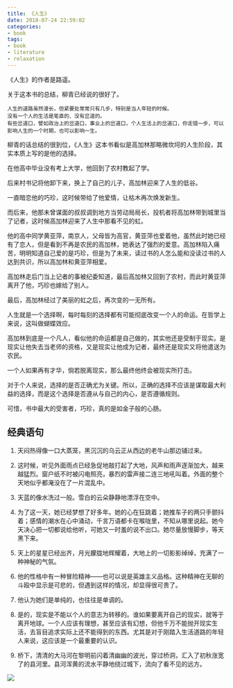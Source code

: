 ```yaml
---
title: 《人生》
date: 2018-07-24 22:59:02
categories:
- book
tags:
- book
- literature
- relaxation
---
```

《人生》的作者是路遥。

<!-- more -->

关于这本书的总结，柳青已经说的很好了。

	人生的道路虽然漫长，但紧要处常常只有几步，特别是当人年轻的时候。
	没有一个人的生活是笔直的、没有岔道的。
	有些岔道口，譬如政治上的岔道口，事业上的岔道口，个人生活上的岔道口，你走错一步，可以影响人生的一个时期，也可以影响一生。
	

柳青的话总结的很到位，《人生》这本书看似是高加林那略微坎坷的人生阶段，其实本质上写的是他的选择。

在他高中毕业没有考上大学，他回到了农村教起了学。

后来村书记将他卸下来，换上了自己的儿子，高加林迎来了人生的低谷。

一直暗恋他的巧珍，这时候带给了他爱情，让枯木再次焕发新生。

而后来，他那未曾谋面的叔叔调到地方当劳动局局长，投机者将高加林带到城里当了记者，这时候高加林迎来了人生中那看不见的虹。

他的高中同学黄亚萍，南京人，父母皆为高官，黄亚萍也爱着他，虽然此时她已经有了恋人，但是看到不再是农民的高加林，她表达了强烈的爱意。高加林陷入痛苦，明明知道自己爱的是巧珍，但是为了未来，读过书的人怎么能和没读过书的人达到共识，所以高加林和黄亚萍相爱。

高加林走后门当上记者的事被纪委知道，最后高加林又回到了农村，而此时黄亚萍离开了他，巧珍也嫁给了别人。

最后，高加林经过了美丽的虹之后，再次变的一无所有。

人生就是一个选择啊，每时每刻的选择都有可能彻底改变一个人的命运。在哲学上来说，这叫做蝴蝶效应。

高加林到底是一个凡人，看似他的命运都是自己做的，其实他还是受制于现实。是现实让他失去当老师的资格，又是现实让他成为记者，最终还是现实又将他遣送为农民。

一个人如果再有才华，倘若脱离现实，那么最终他终会被现实所打击。

对于个人来说，选择的是否正确尤为关键。所以，正确的选择不应该是谋取最大利益的选择，而是这个选择是否遵从与自己的内心，是否遵循规则。

可惜，书中最大的受害者，巧珍，真的是如金子般的心肠。

## 经典语句

1. 天闷热得像一口大蒸笼，黑沉沉的乌云正从西边的老牛山那边铺过来。

2. 这时候，听见外面雨点已经急促地敲打起了大地，风声和雨声逐渐加大，越来越猛烈。窗户纸不时被闪电照亮，暴烈的雷声接二连三地吼叫着。外面的整个天地似乎都淹没在了一片混乱中。

3. 天蓝的像水洗过一般。雪白的云朵静静地漂浮在空中。

4. 为了这一天，她已经梦想了好多年。她的心在狂跳着；她推车子的两只手颤抖着；感情的潮水在心中涌动，千言万语都卡在喉咙里，不知从哪里说起。她今天决心把一切都说给他听，可她又一时羞的说不出口。她尽量放慢脚步，等天黑下来。

5. 天上的星星已经出齐，月光朦胧地辉耀着，大地上的一切影影绰绰，充满了一种神秘的气氛。

6. 他的性格中有一种冒险精神——也可以说是英雄主义品格。这种精神在无聊的斗殴中显示是可悲的，但遇到这样的情况，却显得很可贵了。

7. 他认为她们是单纯的，也往往是单调的。

8. 是的，现实是不能以个人的意志为转移的。谁如果要离开自己的现实，就等于离开地球。一个人应该有理想，甚至应该有幻想，但他千万不能抛开现实生活，去盲目追求实际上还不能得到的东西。尤其是对于刚踏入生活道路的年轻人来说，这应该是一个最重要的认识。

9. 桥下，清清的大马河在黎明前闪着清幽幽的波光，穿过桥洞，汇入了初秋涨宽了的县河里。县河浑黄的流水平静地绕过城下，流向了看不见的远方。

![](/images/book/9.jpg)

